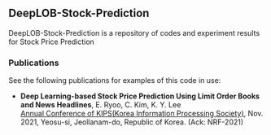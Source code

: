 ## DeepLOB-Stock-Prediction
DeepLOB-Stock-Prediction is a repository of codes and experiment results for Stock Price Prediction

### Publications
See the following publications for examples of this code in use:
 * **Deep Learning-based Stock Price Prediction Using Limit Order Books and News Headlines**, E. Ryoo, C. Kim, K. Y. Lee  
[Annual Conference of KIPS(Korea Information Processing Society)](https://www.manuscriptlink.com/society/kips/conference/ack2021), Nov. 2021, Yeosu-si, Jeollanam-do, Republic of Korea. (Ack: NRF-2021)
